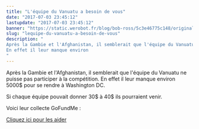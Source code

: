 ```yaml
---
title: "L'équipe du Vanuatu a besoin de vous"
date: "2017-07-03 23:45:12"
lastupdate: "2017-07-03 23:45:12"
banner: "https://static.werobot.fr/blog/bob-ross/5c3e46775c148/original.jpg"
slug: "lequipe-du-vanuatu-a-besoin-de-vous"
description: " 
Après la Gambie et l'Afghanistan, il semblerait que l'équipe du Vanuatu ne puisse pas participer à la compétition.
En effet il leur manque environ
"
---
```

Après la Gambie et l'Afghanistan, il semblerait que l'équipe du Vanuatu ne puisse pas participer à la compétition.
En effet il leur manque environ 5000$ pour se rendre à Washington DC.

Si chaque équipe pouvait donner 30$ à 40$ ils pourraient venir.

Voici leur collecte GoFundMe :

<a href="https://www.gofundme.com/smart-sistas-robot-team-vanuatu"> Cliquez ici pour les aider </a>
    